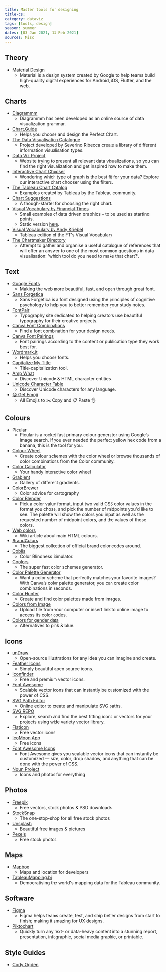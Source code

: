```yaml
---
title: Master tools for designing
title-cs: 
category: dataviz
tags: [tools, design]
season: summer
dates: [03 Jan 2021, 13 Feb 2021]
sources: Misc
---
```


## Theory
* [Material Design](https://material.io/design)
	* Material is a design system created by Google to help teams build high-quality digital experiences for Android, iOS, Flutter, and the web.

## Charts
* [Diagrammm](https://diagrammm.com/)
	* Diagrammm has been developed as an online source of data visualization grammar.
* [Chart.Guide](https://chart.guide/)
	* Helps you choose and design the Perfect Chart.
* [The Data Visualisation Catalogue](https://datavizcatalogue.com/)
	* Project developed by Severino Ribecca create a library of different information visualisation types.
* [Data Viz Project](https://datavizproject.com/)
	* Website trying to present all relevant data visualizations, so you can find the right visualization and get inspired how to make them.
* [Interactive Chart Chooser](https://depictdatastudio.com/charts/)
	* Wondering which type of graph is the best fit for your data? Explore our interactive chart chooser using the filters.
* [The Tableau Chart Catalog](https://www.flerlagetwins.com/2019/08/the-tableau-chart-catalog_97.html)
	* Examples created by Tableau by the Tableau community.
* [Chart Suggestions](../../assets/src/How-to-Choose-Chart-Types.png)
	* A though-starter for choosing the right chart.
* [Visual Vocabulary by Financial Times](http://ft-interactive.github.io/visual-vocabulary/)
	* Small examples of data driven graphics – to be used as starting points.
	* Static version [here](https://github.com/ft-interactive/chart-doctor/tree/master/visual-vocabulary).
* [Visual Vocabulary by Andy Kriebel](https://www.vizwiz.com/2018/07/visual-vocabulary.html)
	* Tableau edition of the FT's Visual Vocabulary
* [The Chartmaker Directory](https://chartmaker.visualisingdata.com/)
	* Attempt to gather and organise a useful catalogue of references that will offer an answer to one of the most common questions in data visualisation: 'which tool do you need to make that chart?’.

## Text
* [Google Fonts](https://fonts.google.com/)
	 * Making the web more beautiful, fast, and open through great font.
* [Sans Forgetica](https://sansforgetica.rmit.edu.au/)
	* Sans Forgetica is a font designed using the principles of cognitive psychology to help you to better remember your study notes.
* [FontPair](https://fontpair.co/)
	 * Typography site dedicated to helping creators use beautiful typography for their creative projects.
* [Canva Font Combinations](https://www.canva.com/font-combinations/)
	 * Find a font combination for your design needs.
* [Canva Font Pairings](https://www.canva.com/learn/the-ultimate-guide-to-font-pairing/)
	 *  Font pairings according to the content or publication type they work best for.
* [Wordmark.it](https://wordmark.it/)
	* Helps you choose fonts.
* [Capitalize My Title](https://capitalizemytitle.com/)
	* Title-capitalization tool.
* [Amp What](https://www.amp-what.com/)
	* Discover Unicode & HTML character entities.
* [Unicode Character Table](https://jrgraphix.net/r/Unicode/0020-007F)
	* Discover Unicode characters for any language.
* [😋 Get Emoji](https://getemoji.com/)
	* All Emojis to ✂️ Copy and 📋 Paste 👌

## Colours
* [Picular](https://picular.co/)
	* Picular is a rocket fast primary colour generator using Google’s image search. If you ever needed the perfect yellow hex code from a banana, this is the tool for you.
* [Colour Wheel](https://color.adobe.com/create/color-wheel)
	 * Create colour schemes with the color wheel or browse thousands of color combinations from the Color community.
* [Color Calculator](https://www.sessions.edu/color-calculator/)
	* Your handy interactive color wheel
* [Grabient](https://www.grabient.com/)
	 * Gallery of different gradients.
* [ColorBrewer](https://colorbrewer2.org/#type=sequential&scheme=BuGn&n=3)
	* Color advice for cartography
* [Color Blender](https://meyerweb.com/eric/tools/color-blend/#:::hex)
	* Pick a color value format, input two valid CSS color values in the format you chose, and pick the number of midpoints you'd like to see. The palette will show the colors you input as well as the requested number of midpoint colors, and the values of those colors.
* [Web colors](https://en.wikipedia.org/wiki/Web_colors)
	* Wiki article about main HTML colours.
* [BrandColors](https://brandcolors.net/)
	* The biggest collection of official brand color codes around.
* [Coblis](https://www.color-blindness.com/coblis-color-blindness-simulator/)
	* Color Blindness Simulator.
* [Coolors](https://coolors.co/)
	* The super fast color schemes generator.
* [Color Palette Generator](https://www.canva.com/colors/color-palette-generator/)
	* Want a color scheme that perfectly matches your favorite images? With Canva’s color palette generator, you can create color combinations in seconds.
* [Color Hunter](http://colorhunter.com/browse.php?h=y&p=enter+tag%2C+hex+code%2C+or+image+URL)
	* Create and find color palettes made from images.
* [Colors from Image](https://html-color-codes.info/colors-from-image/)
	* Upload file from your computer or insert link to online image to access its color codes.
* [Colors for gender data](https://blog.datawrapper.de/gendercolor/)
	* Alternatives to pink & blue.

## Icons
* [unDraw](https://undraw.co/illustrations)
  * Open-source illustrations for any idea you can imagine and create.
* [Feather Icons](https://feathericons.com/)
	* Simply beautiful open source icons.
* [Iconfinder](https://www.iconfinder.com/)
	* Free and premium vector icons.
* [Font Awesome](https://fontawesome.com/v4.7.0/icons/)
	* Scalable vector icons that can instantly be customized with the power of CSS.
* [SVG Path Editor](https://github.com/Yqnn/svg-path-editor)
	* Online editor to create and manipulate SVG paths.
* [SVG REPO](https://www.svgrepo.com/)
	* Explore, search and find the best fitting icons or vectors for your projects using wide variety vector library.
* [Flaticon](https://www.flaticon.com/)
	* Free vector icons
* [IcoMoon App](https://icomoon.io/app/#/select)
	* Free icons
* [Font Awesome Icons](https://fontawesome.com/v4.7.0/icons/)
	* Font Awesome gives you scalable vector icons that can instantly be customized — size, color, drop shadow, and anything that can be done with the power of CSS.
* [Noun Project](https://thenounproject.com/)
	* Icons and photos for everything

## Photos
* [Freepik](https://www.freepik.com/)
	* Free vectors, stock photos & PSD downloads 
* [StockSnap](https://stocksnap.com/)
	* The one-stop-shop for all free stock photos
* [ Unsplash](https://unsplash.com/)
	* Beautiful free images & pictures
* [Pexels](https://www.pexels.com/)
	* Free stock photos

## Maps
* [Mapbox](https://www.mapbox.com/account/)
	* Maps and location for developers
* [TableauMapping.bi](https://www.tableaumapping.bi/map)
	* Democratising the world's mapping data for the Tableau community.

## Software
* [Figma](https://www.figma.com/)
	 *  Figma helps teams create, test, and ship better designs from start to finish; making it amazing for UX designs.
 * [Piktochart](https://piktochart.com/)
	* Quickly turn any text- or data-heavy content into a stunning report, presentation, infographic, social media graphic, or printable.

## Style Guides
* [Cody Ogden](https://style.codyogden.com/)

